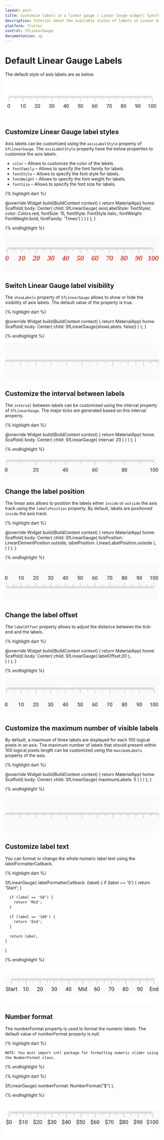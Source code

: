 ```yaml
---
layout: post
title: Customize labels in a linear gauge | Linear Gauge widget| Syncfusion
description: Tutorial about the available styles of labels on Linear Gauge Flutter widget.| Flutter Linear Gauge widget|
platform: flutter
control: SfLinearGauge
documentation: ug
---
```


# Default Linear Gauge Labels

The default style of axis labels are as below.

![Initialize linear gauge for axis](images/getting-started/default_linear_gauge.png)

## Customize Linear Gauge label styles

Axis labels can be customized using the `axisLabelStyle` property of `SfLinearGauge`. The `axisLabelStyle` property have the below properties to customize the axis labels.

* `color` – Allows to customize the color of the labels.
* `fontFamily` – Allows to specify the font family for labels.
* `fontStyle` – Allows to specify the font style for labels.
* `fontWeight` – Allows to specify the font weight for labels.
* `fontSize` – Allows to specify the font size for labels.

{% highlight dart %} 

 @override
  Widget build(BuildContext context) {
    return MaterialApp(
        home: Scaffold(
            body: Center(
                child: SfLinearGauge(
                    axisLabelStyle: TextStyle(
                        color: Colors.red,
                        fontSize: 15,
                        fontStyle: FontStyle.italic,
                        fontWeight: FontWeight.bold,
                        fontFamily: 'Times')
                )
            )
        )
    );
  }

{% endhighlight %}

![Customize linear gauge axis label style](images/axis-labels/customize_label_style.png)

## Switch Linear Gauge label visibility

The `showLabels` property of `SfLinearGauge` allows to show or hide the visibility of axis labels. The default value of the property is true.

{% highlight dart %} 

@override
Widget build(BuildContext context) {
  return MaterialApp(
      home: Scaffold(
          body: Center( 
                  child: SfLinearGauge(showLabels: false)) 
        )
    );
}

{% endhighlight %}

![Switch linear gauge axis label visibility](images/axis-labels/axis_label_visibility.png)

## Customize the interval between labels

The `interval` between labels can be customized using the interval property of `SfLinearGauge`. The major ticks are generated based on this interval property.

{% highlight dart %} 

@override
Widget build(BuildContext context) {
  return MaterialApp(
      home: Scaffold(
          body: Center( 
                  child: SfLinearGauge(
                   interval: 20 
                )
            )
        )
    );
}

{% endhighlight %}

![Set maximum labels interval in axis track](images/axis-labels/axis_label_interval.png)

## Change the label position

The linear axis allows to position the labels either `inside` or `outside` the axis track using the `labelsPosition` property. By default, labels are positioned `inside` the axis track.

{% highlight dart %} 

@override
Widget build(BuildContext context) {
  return MaterialApp(
      home: Scaffold(
          body: Center( 
                child: SfLinearGauge(
                    tickPosition: LinearElementPosition.outside,
                    labelPosition: LinearLabelPosition.outside
                ), 
            )
        )
    );
}

{% endhighlight %}

![Set linear gauge label placement](images/axis-labels/label-placement.png)


## Change the label offset

The `labelOffset` property allows to adjust the distance between the tick-end and the labels. 

{% highlight dart %} 

@override
Widget build(BuildContext context) {
  return MaterialApp(
      home: Scaffold(
          body: Center( 
                child: SfLinearGauge(
                  labelOffset:20
                ),             
            )
        )
    );
}

{% endhighlight %}

![Set linear gauge label offset](images/axis-labels/label_offset.png)

##  Customize the maximum number of visible labels

By default, a maximum of three labels are displayed for each 100 logical pixels in an axis. The maximum number of labels that should present within 100 logical pixels length can be customized using the `maximumLabels` property of the axis. 

{% highlight dart %} 

@override
Widget build(BuildContext context) {
  return MaterialApp(
      home: Scaffold(
          body: Center( 
                  child: SfLinearGauge(
                    maximumLabels: 5
                ) 
            )
        )
    );
}

{% endhighlight %}

![Set maximum number of labels in axis track](images/axis-labels/axis_label_visibility.png)

## Customize label text

You can format or change the whole numeric label text using the labelFormatterCallback.

{% highlight dart %}

SfLinearGauge(
    labelFormatterCallback: (label) {
      if (label == '0') {
        return 'Start';
      }

      if (label == '50') {
        return 'Mid';
      }

      if (label == '100') {
        return 'End';
      }

      return label;
    }
)

{% endhighlight %}

![Customize Label Text in axis track](images/axis-labels/custom_label_text.png)

## Number format

The numberFormat property is used to format the numeric labels. The default value of numberFormat property is null.

{% highlight dart %} 

    NOTE: You must import intl package for formatting numeric slider using the NumberFormat class.

{% endhighlight %}

{% highlight dart %}

SfLinearGauge(
  numberFormat: NumberFormat("\$")
),

{% endhighlight %}

![Customize Label Format in Axis Label](images/axis-labels/axis_label_number_format.png)